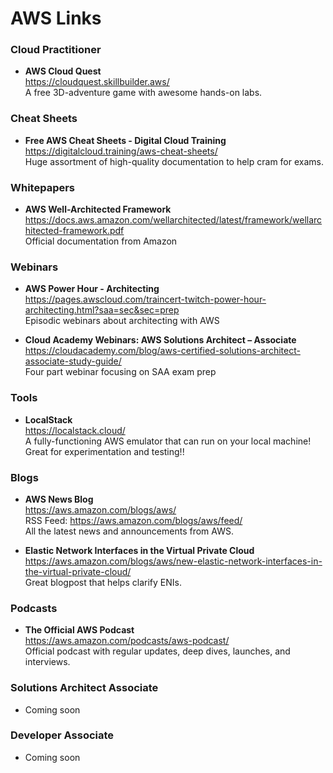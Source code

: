 # AWS Links

### Cloud Practitioner 
- **AWS Cloud Quest**  
  https://cloudquest.skillbuilder.aws/  
  A free 3D-adventure game with awesome hands-on labs.
  
### Cheat Sheets
- **Free AWS Cheat Sheets - Digital Cloud Training**  
  https://digitalcloud.training/aws-cheat-sheets/  
  Huge assortment of high-quality documentation to help cram for exams.

### Whitepapers
- **AWS Well-Architected Framework**  
  https://docs.aws.amazon.com/wellarchitected/latest/framework/wellarchitected-framework.pdf  
  Official documentation from Amazon

### Webinars
- **AWS Power Hour - Architecting**  
  https://pages.awscloud.com/traincert-twitch-power-hour-architecting.html?saa=sec&sec=prep  
  Episodic webinars about architecting with AWS

- **Cloud Academy Webinars: AWS Solutions Architect – Associate**  
  https://cloudacademy.com/blog/aws-certified-solutions-architect-associate-study-guide/  
  Four part webinar focusing on SAA exam prep

  

### Tools
- **LocalStack**  
  https://localstack.cloud/  
  A fully-functioning AWS emulator that can run on your local machine! Great for experimentation and testing!!

### Blogs
- **AWS News Blog**  
  https://aws.amazon.com/blogs/aws/   
  RSS Feed: https://aws.amazon.com/blogs/aws/feed/   
  All the latest news and announcements from AWS.

- **Elastic Network Interfaces in the Virtual Private Cloud**  
  https://aws.amazon.com/blogs/aws/new-elastic-network-interfaces-in-the-virtual-private-cloud/  
  Great blogpost that helps clarify ENIs.   
  
### Podcasts

- **The Official AWS Podcast**  
  https://aws.amazon.com/podcasts/aws-podcast/    
  Official podcast with regular updates, deep dives, launches, and interviews.
  
### Solutions Architect Associate
- Coming soon

### Developer Associate
- Coming soon
